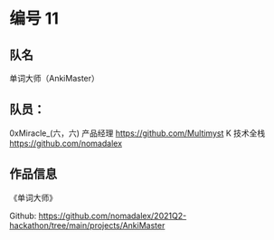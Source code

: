 # 编号 11

## 队名

单词大师（AnkiMaster）

## 队员：

0xMiracle_(六，六)   产品经理 https://github.com/Multimyst
K                   技术全栈 https://github.com/nomadalex

## 作品信息

《单词大师》

Github: https://github.com/nomadalex/2021Q2-hackathon/tree/main/projects/AnkiMaster
